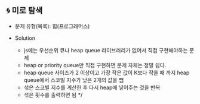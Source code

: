 ## 🌀 미로 탐색

- 문제 유형(목록): 힙(프로그래머스)

- Solution
  - js에는 우선순위 큐나 heap queue 라이브러리가 없어서 직접 구현해야하는 문제
  - heap or priority queue만 직접 구현하면 문제 자체는 정말 쉽다.
  - heap queue 사이즈가 2 이상이고 가장 작은 값이 K보다 작을 때 까지 heap queue에서 스코빌 지수가 낮은 2개의 값을 뺌
  - 섞은 스코빌 지수를 계산한 후 다시 heap에 넣어주는 것을 반복
  - 섞은 횟수를 출력하면 됨
 */
